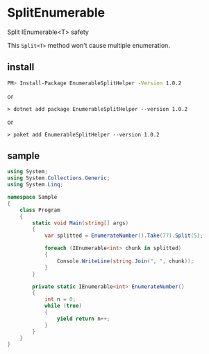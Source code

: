 # SplitEnumerable
Split IEnumerable&lt;T&gt; safety

This `Split<T>` method won't cause multiple enumeration.

## install

```sh
PM> Install-Package EnumerableSplitHelper -Version 1.0.2
```

or 

```
> dotnet add package EnumerableSplitHelper --version 1.0.2
```

or 

```
> paket add EnumerableSplitHelper --version 1.0.2
```

## sample

```csharp
using System;
using System.Collections.Generic;
using System.Linq;

namespace Sample
{
    class Program
    {
        static void Main(string[] args)
        {
            var splitted = EnumerateNumber().Take(77).Split(5);

            foreach (IEnumerable<int> chunk in splitted)
            {
                Console.WriteLine(string.Join(", ", chunk));
            }
        }

        private static IEnumerable<int> EnumerateNumber()
        {
            int n = 0;
            while (true)
            {
                yield return n++;
            }
        }
    }
}
```
